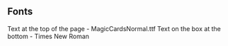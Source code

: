## Fonts
Text at the top of the page - MagicCardsNormal.ttf
Text on the box at the bottom - Times New Roman
